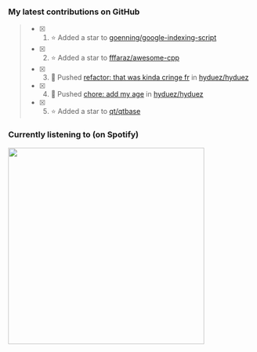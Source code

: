 ### My latest contributions on GitHub
<!--START_SECTION:activity-->
> - [x] 1. ⭐ Added a star to [goenning/google-indexing-script](https://github.com/goenning/google-indexing-script)
> - [x] 2. ⭐ Added a star to [fffaraz/awesome-cpp](https://github.com/fffaraz/awesome-cpp)
> - [x] 3. 📌 Pushed [refactor: that was kinda cringe fr](https://github.com/hyduez/hyduez/commit/9c8902f69dbda4a7e800debe42d4204bb85b2a62) in [hyduez/hyduez](https://github.com/hyduez/hyduez)
> - [x] 4. 📌 Pushed [chore: add my age](https://github.com/hyduez/hyduez/commit/d4be6a16948f16936cdd3263b8b4728423e8576c) in [hyduez/hyduez](https://github.com/hyduez/hyduez)
> - [x] 5. ⭐ Added a star to [qt/qtbase](https://github.com/qt/qtbase)
<!--END_SECTION:activity-->

### Currently listening to (on Spotify)
<img src="https://spotify-hyduez.vercel.app/api/spotify" width="400em">
